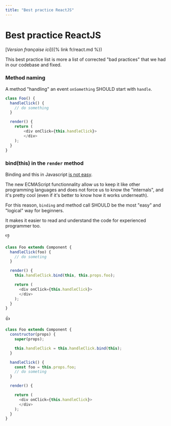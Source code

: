 ```yaml
---
title: "Best practice ReactJS"
---
```


Best practice ReactJS
==============

[*Version française ici*]({% link fr/react.md %})

This best practice list is more a list of corrected "bad practices" that we had in our codebase and fixed.

### Method naming
A method "handling" an event `onSomething` SHOULD start with `handle`.

```js
class Foo() {
  handleClick() {
    // do something
  }

  render() {
    return (
        <div onClick={this.handleClick}>
        </div>
    );
  }
}
```


### bind(this) in the `render` method

Binding and this in Javascript [is not easy](http://yehudakatz.com/2011/08/11/understanding-javascript-function-invocation-and-this/).

The new ECMAScript functionnality allow us to keep it like other programming languages and does not force us to know the "internals", and it's pretty cool (even if it's better to know how it works underneath).

For this reason, `binding` and method call SHOULD be the most "easy" and "logical" way for beginners.

It makes it easier to read and understand the code for experienced programmer too.

👎
```js
class Foo extends Component {
  handleClick(foo) {
    // do someting
  }

  render() {
    this.handleClick.bind(this, this.props.foo);

    return (
      <div onClick={this.handleClick}>
      </div>
    );
  }
}
```


👍
```js
class Foo extends Component {
  constructor(props) {
    super(props);

    this.handleClick = this.handleClick.bind(this);
  } 

  handleClick() {
    const foo = this.props.foo;
    // do someting
  }

  render() {

    return (
      <div onClick={this.handleClick}>
      </div>
    );
  }
}
```
